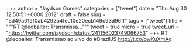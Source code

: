 
+++
author = "Jaydson Gomes"
categories = ["tweet"]
date = "Thu Aug 30 12:50:51 +0000 2012"
draft = false
slug = "5d49a019f0ab4292b4fec10e20ecb149c93d96ff"
tags = ["tweet"]
title = """RT @leobalter: Transmissa..."""
tweet = true
micro = true
tweet_url = "https://twitter.com/jaydson/status/241156023749066753"
+++
RT @leobalter: Transmissao ao vivo do #BrazilJS   http://t.co/owKuXmAq
